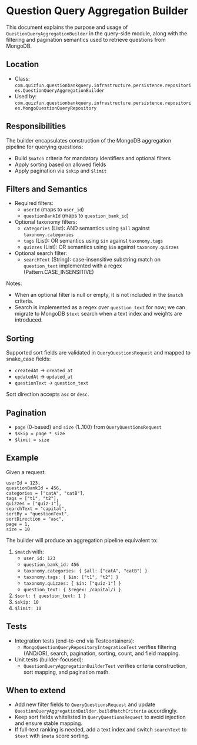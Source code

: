 # Question Query Aggregation Builder

This document explains the purpose and usage of `QuestionQueryAggregationBuilder` in the query-side module, along with the filtering and pagination semantics used to retrieve questions from MongoDB.

## Location
- Class: `com.quizfun.questionbankquery.infrastructure.persistence.repositories.QuestionQueryAggregationBuilder`
- Used by: `com.quizfun.questionbankquery.infrastructure.persistence.repositories.MongoQuestionQueryRepository`

## Responsibilities
The builder encapsulates construction of the MongoDB aggregation pipeline for querying questions:
- Build `$match` criteria for mandatory identifiers and optional filters
- Apply sorting based on allowed fields
- Apply pagination via `$skip` and `$limit`

## Filters and Semantics
- Required filters:
  - `userId` (maps to `user_id`)
  - `questionBankId` (maps to `question_bank_id`)
- Optional taxonomy filters:
  - `categories` (List<String>): AND semantics using `$all` against `taxonomy.categories`
  - `tags` (List<String>): OR semantics using `$in` against `taxonomy.tags`
  - `quizzes` (List<String>): OR semantics using `$in` against `taxonomy.quizzes`
- Optional search filter:
  - `searchText` (String): case-insensitive substring match on `question_text` implemented with a regex (Pattern.CASE_INSENSITIVE)

Notes:
- When an optional filter is null or empty, it is not included in the `$match` criteria.
- Search is implemented as a regex over `question_text` for now; we can migrate to MongoDB `$text` search when a text index and weights are introduced.

## Sorting
Supported sort fields are validated in `QueryQuestionsRequest` and mapped to snake_case fields:
- `createdAt` → `created_at`
- `updatedAt` → `updated_at`
- `questionText` → `question_text`

Sort direction accepts `asc` or `desc`.

## Pagination
- `page` (0-based) and `size` (1..100) from `QueryQuestionsRequest`
- `$skip = page * size`
- `$limit = size`

## Example
Given a request:
```
userId = 123,
questionBankId = 456,
categories = ["catA", "catB"],
tags = ["t1", "t2"],
quizzes = ["quiz-1"],
searchText = "capital",
sortBy = "questionText",
sortDirection = "asc",
page = 1,
size = 10
```
The builder will produce an aggregation pipeline equivalent to:
1. `$match` with:
   - `user_id: 123`
   - `question_bank_id: 456`
   - `taxonomy.categories: { $all: ["catA", "catB"] }`
   - `taxonomy.tags: { $in: ["t1", "t2"] }`
   - `taxonomy.quizzes: { $in: ["quiz-1"] }`
   - `question_text: { $regex: /capital/i }`
2. `$sort: { question_text: 1 }`
3. `$skip: 10`
4. `$limit: 10`

## Tests
- Integration tests (end-to-end via Testcontainers):
  - `MongoQuestionQueryRepositoryIntegrationTest` verifies filtering (AND/OR), search, pagination, sorting, count, and field mapping.
- Unit tests (builder-focused):
  - `QuestionQueryAggregationBuilderTest` verifies criteria construction, sort mapping, and pagination math.

## When to extend
- Add new filter fields to `QueryQuestionsRequest` and update `QuestionQueryAggregationBuilder.buildMatchCriteria` accordingly.
- Keep sort fields whitelisted in `QueryQuestionsRequest` to avoid injection and ensure stable mapping.
- If full-text ranking is needed, add a text index and switch `searchText` to `$text` with `$meta` score sorting.
